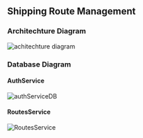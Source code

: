 ## Shipping Route Management
### Architechture Diagram

![achitechture diagram](https://github.com/user-attachments/assets/1178140a-4651-4abf-9108-f1d9895eb9b5)

### Database Diagram
#### AuthService
![authServiceDB](https://github.com/user-attachments/assets/1fa267d6-3618-425c-b659-9ccd4323a7dd)

#### RoutesService
![RoutesService](https://github.com/user-attachments/assets/e181cf4a-0265-4080-be5a-e630f689fb6b)
